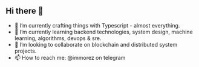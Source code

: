 ## Hi there 👋

- 🔭 I’m currently crafting things with Typescript - almost everything.
- 🌱 I’m currently learning backend technologies, system design, machine learning, algorithms, devops & sre.
- 👯 I’m looking to collaborate on blockchain and distributed system projects.
- 📫 How to reach me: @immorez on telegram
